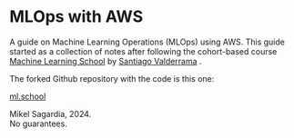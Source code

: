 # MLOps with AWS

A guide on Machine Learning Operations (MLOps) using AWS. This guide started as a collection of notes after following the cohort-based course [Machine Learning School](https://svpino.gumroad.com/l/mlp) by [Santiago Valderrama](https://twitter.com/svpino) .

The forked Github repository with the code is this one:

[ml.school](https://github.com/mxagar/ml.school)

Mikel Sagardia, 2024.  
No guarantees.
